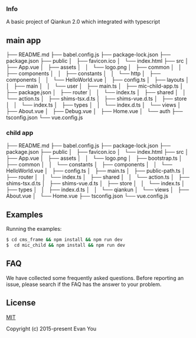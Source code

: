 
### Info
A basic project of Qiankun 2.0 which integrated with typescript 

## main app
├── README.md
├── babel.config.js
├── package-lock.json
├── package.json
├── public
│   ├── favicon.ico
│   └── index.html
├── src
│   ├── App.vue
│   ├── assets
│   │   └── logo.png
│   ├── common
│   │   ├── components
│   │   ├── constants
│   │   └── http
│   ├── components
│   │   └── HelloWorld.vue
│   ├── config.ts
│   ├── layouts
│   │   ├── main
│   │   └── user
│   ├── main.ts
│   ├── mic-child-app.ts
│   ├── package.json
│   ├── router
│   │   └── index.ts
│   ├── shared
│   │   └── action.ts
│   ├── shims-tsx.d.ts
│   ├── shims-vue.d.ts
│   ├── store
│   │   └── index.ts
│   ├── types
│   │   └── index.d.ts
│   └── views
│       ├── About.vue
│       ├── Debug.vue
│       ├── Home.vue
│       └── auth
├── tsconfig.json
└── vue.config.js

### child app
├── README.md
├── babel.config.js
├── package-lock.json
├── package.json
├── public
│   ├── favicon.ico
│   └── index.html
├── src
│   ├── App.vue
│   ├── assets
│   │   └── logo.png
│   ├── bootstrap.ts
│   ├── common
│   │   └── constants
│   ├── components
│   │   └── HelloWorld.vue
│   ├── config.ts
│   ├── main.ts
│   ├── public-path.ts
│   ├── router
│   │   └── index.ts
│   ├── shared
│   │   └── action.ts
│   ├── shims-tsx.d.ts
│   ├── shims-vue.d.ts
│   ├── store
│   │   └── index.ts
│   ├── types
│   │   ├── index.d.ts
│   │   └── qiankun
│   └── views
│       ├── About.vue
│       └── Home.vue
├── tsconfig.json
└── vue.config.js

## Examples
Running the examples:

```bash
$ cd cms_frame && npm install && npm run dev
$  cd mic_child && npm install && npm run dev
```

## FAQ
We have collected some frequently asked questions. Before reporting an issue, please search if the FAQ has the answer to your problem.

## License

[MIT](http://opensource.org/licenses/MIT)

Copyright (c) 2015-present Evan You
